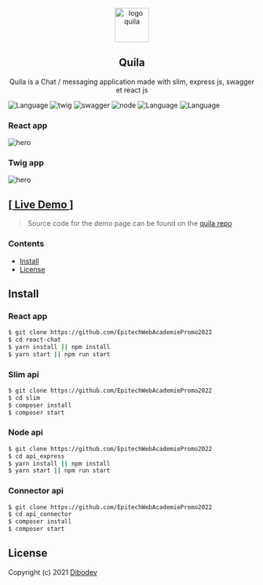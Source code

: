 <p align="center">
<img width="70" height="70" alt="logo quila" src="https://dibodev-files.s3.eu-west-3.amazonaws.com/quila192.png">
</p>

<h2 align="center">Quila</h2>

<p align="center">
 Quila is a Chat / messaging application made with slim, express js, swagger et react js
</p>

![Language](https://img.shields.io/badge/language-react-blue.svg?style=flat)
![twig](https://img.shields.io/badge/language-twig-green.svg?style=flat)
![swagger](https://img.shields.io/badge/language-swagger-green.svg?style=flat)
![node](https://img.shields.io/badge/language-node-darkgreen.svg?style=flat)
![Language](https://img.shields.io/badge/language-javascript-yellow.svg?style=flat)
![Language](https://img.shields.io/badge/language-scss-ce679a.svg?style=flat)

### React app

<img alt="hero" src="https://dibodev-files.s3.eu-west-3.amazonaws.com/Screenshot_26.png">

### Twig app
<img alt="hero" src="https://dibodev-files.s3.eu-west-3.amazonaws.com/Screenshot_25.png">

## [[ Live Demo ]](https://quila.vercel.app)

> Source code for the demo page can be found on the [quila repo](https://github.com/Leoglme/react-chat-app)

### Contents

- [Install](#install)
- [License](#license)

## Install

### React app

```sh
$ git clone https://github.com/EpitechWebAcademiePromo2022
$ cd react-chat
$ yarn install || npm install
$ yarn start || npm run start
```

### Slim api

```sh
$ git clone https://github.com/EpitechWebAcademiePromo2022
$ cd slim
$ composer install
$ composer start
```

### Node api

```sh
$ git clone https://github.com/EpitechWebAcademiePromo2022
$ cd api_express
$ yarn install || npm install
$ yarn start || npm run start
```

### Connector api

```sh
$ git clone https://github.com/EpitechWebAcademiePromo2022
$ cd api_connector
$ composer install
$ composer start
```

## License

Copyright (c) 2021 [Dibodev](https://github.com/leoglme)
